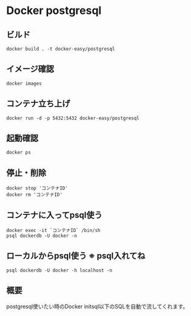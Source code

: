 # Docker postgresql

## ビルド
```
docker build . -t docker-easy/postgresql
```

## イメージ確認
```
docker images
```

## コンテナ立ち上げ
```
docker run -d -p 5432:5432 docker-easy/postgresql
```

## 起動確認
```
docker ps
```

## 停止・削除
```
docker stop 'コンテナID'
docker rm 'コンテナID'
```

## コンテナに入ってpsql使う
```
docker exec -it `コンテナID` /bin/sh
psql dockerdb -U docker -n
```

## ローカルからpsql使う ※ psql入れてね
```
psql dockerdb -U docker -h localhost -n
```

## 概要
postgresql使いたい時のDocker
initsql以下のSQLを自動で流してくれます。
